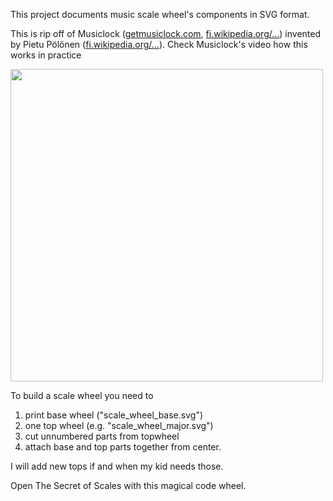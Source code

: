 This project documents music scale wheel's components in SVG format.

This is rip off of Musiclock ([getmusiclock.com](https://www.getmusiclock.com/), [fi.wikipedia.org/...](https://fi.wikipedia.org/wiki/S%C3%A4velkello)) invented by Pietu Pölönen ([fi.wikipedia.org/...](https://fi.wikipedia.org/wiki/Perttu_P%C3%B6l%C3%B6nen)). Check Musiclock's video how this works in practice

[<img src="https://img.youtube.com/vi/SDUt9Z6IOWU/hq1.jpg" width="500">](https://youtu.be/SDUt9Z6IOWU)

To build a scale wheel you need to

1. print base wheel ("scale_wheel_base.svg")
2. one top wheel (e.g. "scale_wheel_major.svg")
3. cut unnumbered parts from topwheel
4. attach base and top parts together from center.

I will add new tops if and when my kid needs those.

Open The Secret of Scales with this magical code wheel.
